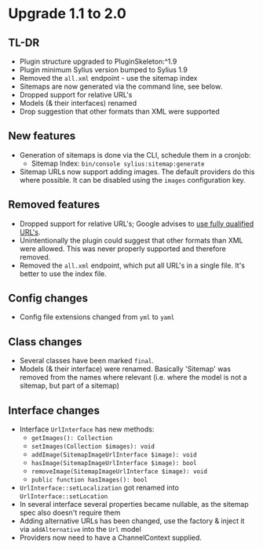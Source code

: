 # Upgrade 1.1 to 2.0

## TL-DR

* Plugin structure upgraded to PluginSkeleton:^1.9
* Plugin minimum Sylius version bumped to Sylius 1.9
* Removed the `all.xml` endpoint - use the sitemap index
* Sitemaps are now generated via the command line, see below.
* Dropped support for relative URL's
* Models (& their interfaces) renamed
* Drop suggestion that other formats than XML were supported

## New features

* Generation of sitemaps is done via the CLI, schedule them in a cronjob:
    * Sitemap Index: `bin/console sylius:sitemap:generate`
* Sitemap URLs now support adding images. The default providers do this where possible. It can be disabled using the `images` configuration key.

## Removed features

* Dropped support for relative URL's; Google advises to [use fully qualified URL's](https://support.google.com/webmasters/answer/183668?hl=en). 
* Unintentionally the plugin could suggest that other formats than XML were allowed. This was never properly supported and therefore removed.
* Removed the `all.xml` endpoint, which put all URL's in a single file. It's better to use the index file.

## Config changes

* Config file extensions changed from `yml` to `yaml`

## Class changes

* Several classes have been marked `final`.
* Models (& their interface) were renamed. Basically 'Sitemap' was removed from the names where relevant (i.e. where the model is not a sitemap, but part of a sitemap)

## Interface changes

* Interface `UrlInterface` has new methods:
    * `getImages(): Collection`
    * `setImages(Collection $images): void`
    * `addImage(SitemapImageUrlInterface $image): void`
    * `hasImage(SitemapImageUrlInterface $image): bool`
    * `removeImage(SitemapImageUrlInterface $image): void`
    * `public function hasImages(): bool`
* `UrlInterface::setLocalization` got renamed into `UrlInterface::setLocation`
* In several interface several properties became nullable, as the sitemap spec also doesn't require them  
* Adding alternative URLs has been changed, use the factory & inject it via `addAlternative` into the `Url` model  
* Providers now need to have a ChannelContext supplied.
